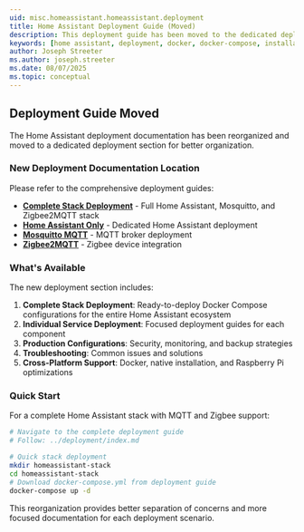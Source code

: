 ```yaml
---
uid: misc.homeassistant.homeassistant.deployment
title: Home Assistant Deployment Guide (Moved)
description: This deployment guide has been moved to the dedicated deployment section
keywords: [home assistant, deployment, docker, docker-compose, installation, container]
author: Joseph Streeter
ms.author: joseph.streeter
ms.date: 08/07/2025
ms.topic: conceptual
---
```


## Deployment Guide Moved

The Home Assistant deployment documentation has been reorganized and moved to a dedicated deployment section for better organization.

### New Deployment Documentation Location

Please refer to the comprehensive deployment guides:

- **[Complete Stack Deployment](../deployment/index.md)** - Full Home Assistant, Mosquitto, and Zigbee2MQTT stack
- **[Home Assistant Only](../deployment/homeassistant.md)** - Dedicated Home Assistant deployment
- **[Mosquitto MQTT](../deployment/mosquitto.md)** - MQTT broker deployment
- **[Zigbee2MQTT](../deployment/zigbee2mqtt.md)** - Zigbee device integration

### What's Available

The new deployment section includes:

1. **Complete Stack Deployment**: Ready-to-deploy Docker Compose configurations for the entire Home Assistant ecosystem
2. **Individual Service Deployment**: Focused deployment guides for each component
3. **Production Configurations**: Security, monitoring, and backup strategies
4. **Troubleshooting**: Common issues and solutions
5. **Cross-Platform Support**: Docker, native installation, and Raspberry Pi optimizations

### Quick Start

For a complete Home Assistant stack with MQTT and Zigbee support:

```bash
# Navigate to the complete deployment guide
# Follow: ../deployment/index.md

# Quick stack deployment
mkdir homeassistant-stack
cd homeassistant-stack
# Download docker-compose.yml from deployment guide
docker-compose up -d
```

This reorganization provides better separation of concerns and more focused documentation for each deployment scenario.
